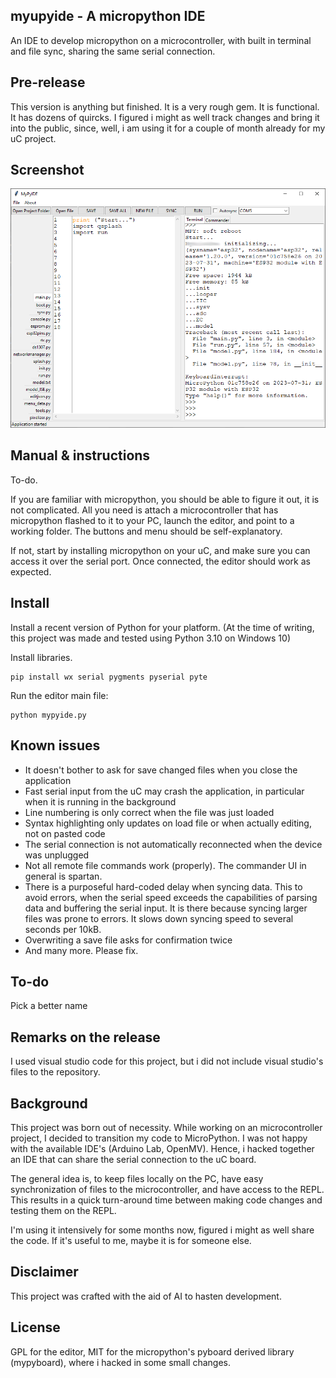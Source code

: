 ## myupyide - A micropython IDE
An IDE to develop micropython on a microcontroller, with built in terminal and file sync, sharing the same serial connection.

## Pre-release
This version is anything but finished. It is a very rough gem. It is functional. It has dozens of quircks.
I figured i might as well track changes and bring it into the public, since, well, i am using it for a couple of month already for my uC project.

## Screenshot
![Screenshot 1](screenshots/screenshot1.png)

## Manual & instructions
To-do. 

If you are familiar with micropython, you should be able to figure it out, it is not complicated. All you need is attach a microcontroller that has micropython flashed to it to your PC, launch the editor, and point to a working folder. The buttons and menu should be self-explanatory.

If not, start by installing micropython on your uC, and make sure you can access it over the serial port. Once connected, the editor should work as expected.

## Install
Install a recent version of Python for your platform. (At the time of writing, this project was made and tested using Python 3.10 on Windows 10)

Install libraries.
```
pip install wx serial pygments pyserial pyte
```

Run the editor main file:
```
python mypyide.py
```

## Known issues
* It doesn't bother to ask for save changed files when you close the application
* Fast serial input from the uC may crash the application, in particular when it is running in the background
* Line numbering is only correct when the file was just loaded
* Syntax highlighting only updates on load file or when actually editing, not on pasted code
* The serial connection is not automatically reconnected when the device was unplugged
* Not all remote file commands work (properly). The commander UI in general is spartan.
* There is a purposeful hard-coded delay when syncing data. This to avoid errors, when the serial speed exceeds the capabilities of parsing data and buffering the serial input. It is there because syncing larger files was prone to errors. It slows down syncing speed to several seconds per 10kB.
* Overwriting a save file asks for confirmation twice
* And many more. Please fix.


## To-do
Pick a better name

## Remarks on the release
I used visual studio code for this project, but i did not include visual studio's files to the repository.

## Background
This project was born out of necessity. While working on an microcontroller project, I decided to transition my code to MicroPython. 
I was not happy with the available IDE's (Arduino Lab, OpenMV). Hence, i hacked together an IDE that can share the serial connection to the uC board. 

The general idea is, to keep files locally on the PC, have easy synchronization of files to the microcontroller, and have access to the REPL.
This results in a quick turn-around time between making code changes and testing them on the REPL.

I'm using it intensively for some months now, figured i might as well share the code. If it's useful to me, maybe it is for someone else.

## Disclaimer
This project was crafted with the aid of AI to hasten development.

## License
GPL for the editor, MIT for the micropython's pyboard derived library (mypyboard), where i hacked in some small changes.